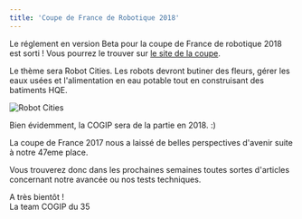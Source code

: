 ```yaml
---
title: 'Coupe de France de Robotique 2018'
---
```


Le réglement en version Beta pour la coupe de France de robotique 2018 est sorti !
Vous pourrez le trouver sur [le site de la coupe](http://www.coupederobotique.fr/wp-content/uploads/C2018_Rules_beta_FR.pdf).

Le thème sera Robot Cities. Les robots devront butiner des fleurs, gérer les eaux usées et l'alimentation en eau potable tout en construisant des batiments HQE.

<img class="image-responsive" src="http://www.coupederobotique.fr/wp-content/uploads/RobotCities2018-Logo-FINAL-1.0-RVB-72dpi_color-WEB.png" alt="Robot Cities" />

Bien évidemment, la COGIP sera de la partie en 2018. :)

La coupe de France 2017 nous a laissé de belles perspectives d'avenir suite à notre 47eme place.

Vous trouverez donc dans les prochaines semaines toutes sortes d'articles concernant notre avancée ou nos tests techniques.

A très bientôt !  
La team COGIP du 35

